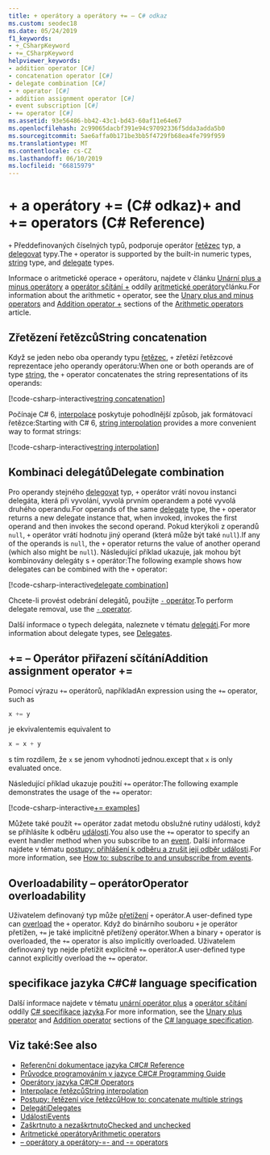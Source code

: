 ```yaml
---
title: + operátory a operátory += – C# odkaz
ms.custom: seodec18
ms.date: 05/24/2019
f1_keywords:
- +_CSharpKeyword
- +=_CSharpKeyword
helpviewer_keywords:
- addition operator [C#]
- concatenation operator [C#]
- delegate combination [C#]
- + operator [C#]
- addition assignment operator [C#]
- event subscription [C#]
- += operator [C#]
ms.assetid: 93e56486-bb42-43c1-bd43-60af11e64e67
ms.openlocfilehash: 2c99065dacbf391e94c97092336f5dda3adda5b0
ms.sourcegitcommit: 5ae6affa0b171be3bb5f4729fb68ea4fe799f959
ms.translationtype: MT
ms.contentlocale: cs-CZ
ms.lasthandoff: 06/10/2019
ms.locfileid: "66815979"
---
```

# <a name="-and--operators-c-reference"></a><span data-ttu-id="4c3cd-102">+ a operátory += (C# odkaz)</span><span class="sxs-lookup"><span data-stu-id="4c3cd-102">+ and += operators (C# Reference)</span></span>

<span data-ttu-id="4c3cd-103">`+` Předdefinovaných číselných typů, podporuje operátor [řetězec](../keywords/string.md) typ, a [delegovat](../keywords/delegate.md) typy.</span><span class="sxs-lookup"><span data-stu-id="4c3cd-103">The `+` operator is supported by the built-in numeric types, [string](../keywords/string.md) type, and [delegate](../keywords/delegate.md) types.</span></span>

<span data-ttu-id="4c3cd-104">Informace o aritmetické operace `+` operátoru, najdete v článku [Unární plus a minus operátory](arithmetic-operators.md#unary-plus-and-minus-operators) a [operátor sčítání +](arithmetic-operators.md#addition-operator-) oddíly [aritmetické operátory](arithmetic-operators.md)článku.</span><span class="sxs-lookup"><span data-stu-id="4c3cd-104">For information about the arithmetic `+` operator, see the [Unary plus and minus operators](arithmetic-operators.md#unary-plus-and-minus-operators) and [Addition operator +](arithmetic-operators.md#addition-operator-) sections of the [Arithmetic operators](arithmetic-operators.md) article.</span></span>

## <a name="string-concatenation"></a><span data-ttu-id="4c3cd-105">Zřetězení řetězců</span><span class="sxs-lookup"><span data-stu-id="4c3cd-105">String concatenation</span></span>

<span data-ttu-id="4c3cd-106">Když se jeden nebo oba operandy typu [řetězec](../keywords/string.md), `+` zřetězí řetězcové reprezentace jeho operandy operátoru:</span><span class="sxs-lookup"><span data-stu-id="4c3cd-106">When one or both operands are of type [string](../keywords/string.md), the `+` operator concatenates the string representations of its operands:</span></span>

[!code-csharp-interactive[string concatenation](~/samples/csharp/language-reference/operators/AdditionOperator.cs#AddStrings)]

<span data-ttu-id="4c3cd-107">Počínaje C# 6, [interpolace](../tokens/interpolated.md) poskytuje pohodlnější způsob, jak formátovací řetězce:</span><span class="sxs-lookup"><span data-stu-id="4c3cd-107">Starting with C# 6, [string interpolation](../tokens/interpolated.md) provides a more convenient way to format strings:</span></span>

[!code-csharp-interactive[string interpolation](~/samples/csharp/language-reference/operators/AdditionOperator.cs#UseStringInterpolation)]

## <a name="delegate-combination"></a><span data-ttu-id="4c3cd-108">Kombinaci delegátů</span><span class="sxs-lookup"><span data-stu-id="4c3cd-108">Delegate combination</span></span>

<span data-ttu-id="4c3cd-109">Pro operandy stejného [delegovat](../keywords/delegate.md) typ, `+` operátor vrátí novou instanci delegáta, která při vyvolání, vyvolá prvním operandem a poté vyvolá druhého operandu.</span><span class="sxs-lookup"><span data-stu-id="4c3cd-109">For operands of the same [delegate](../keywords/delegate.md) type, the `+` operator returns a new delegate instance that, when invoked, invokes the first operand and then invokes the second operand.</span></span> <span data-ttu-id="4c3cd-110">Pokud kterýkoli z operandů `null`, `+` operátor vrátí hodnotu jiný operand (která může být také `null`).</span><span class="sxs-lookup"><span data-stu-id="4c3cd-110">If any of the operands is `null`, the `+` operator returns the value of another operand (which also might be `null`).</span></span> <span data-ttu-id="4c3cd-111">Následující příklad ukazuje, jak mohou být kombinovány delegáty s `+` operátor:</span><span class="sxs-lookup"><span data-stu-id="4c3cd-111">The following example shows how delegates can be combined with the `+` operator:</span></span>

[!code-csharp-interactive[delegate combination](~/samples/csharp/language-reference/operators/AdditionOperator.cs#AddDelegates)]

<span data-ttu-id="4c3cd-112">Chcete-li provést odebrání delegátů, použijte [ `-` operátor](subtraction-operator.md#delegate-removal).</span><span class="sxs-lookup"><span data-stu-id="4c3cd-112">To perform delegate removal, use the [`-` operator](subtraction-operator.md#delegate-removal).</span></span>

<span data-ttu-id="4c3cd-113">Další informace o typech delegáta, naleznete v tématu [delegáti](../../programming-guide/delegates/index.md).</span><span class="sxs-lookup"><span data-stu-id="4c3cd-113">For more information about delegate types, see [Delegates](../../programming-guide/delegates/index.md).</span></span>

## <a name="addition-assignment-operator-"></a><span data-ttu-id="4c3cd-114">+= – Operátor přiřazení sčítání</span><span class="sxs-lookup"><span data-stu-id="4c3cd-114">Addition assignment operator +=</span></span>

<span data-ttu-id="4c3cd-115">Pomocí výrazu `+=` operátorů, například</span><span class="sxs-lookup"><span data-stu-id="4c3cd-115">An expression using the `+=` operator, such as</span></span>

```csharp
x += y
```

<span data-ttu-id="4c3cd-116">je ekvivalentem</span><span class="sxs-lookup"><span data-stu-id="4c3cd-116">is equivalent to</span></span>

```csharp
x = x + y
```

<span data-ttu-id="4c3cd-117">s tím rozdílem, že `x` se jenom vyhodnotí jednou.</span><span class="sxs-lookup"><span data-stu-id="4c3cd-117">except that `x` is only evaluated once.</span></span>
  
<span data-ttu-id="4c3cd-118">Následující příklad ukazuje použití `+=` operátor:</span><span class="sxs-lookup"><span data-stu-id="4c3cd-118">The following example demonstrates the usage of the `+=` operator:</span></span>

[!code-csharp-interactive[+= examples](~/samples/csharp/language-reference/operators/AdditionOperator.cs#AddAndAssign)]

<span data-ttu-id="4c3cd-119">Můžete také použít `+=` operátor zadat metodu obslužné rutiny události, když se přihlásíte k odběru [události](../keywords/event.md).</span><span class="sxs-lookup"><span data-stu-id="4c3cd-119">You also use the `+=` operator to specify an event handler method when you subscribe to an [event](../keywords/event.md).</span></span> <span data-ttu-id="4c3cd-120">Další informace najdete v tématu [postupy: přihlášení k odběru a zrušit její odběr události](../../programming-guide/events/how-to-subscribe-to-and-unsubscribe-from-events.md).</span><span class="sxs-lookup"><span data-stu-id="4c3cd-120">For more information, see [How to: subscribe to and unsubscribe from events](../../programming-guide/events/how-to-subscribe-to-and-unsubscribe-from-events.md).</span></span>

## <a name="operator-overloadability"></a><span data-ttu-id="4c3cd-121">Overloadability – operátor</span><span class="sxs-lookup"><span data-stu-id="4c3cd-121">Operator overloadability</span></span>

<span data-ttu-id="4c3cd-122">Uživatelem definovaný typ může [přetížení](../keywords/operator.md) `+` operátor.</span><span class="sxs-lookup"><span data-stu-id="4c3cd-122">A user-defined type can [overload](../keywords/operator.md) the `+` operator.</span></span> <span data-ttu-id="4c3cd-123">Když do binárního souboru `+` je operátor přetížen, `+=` je také implicitně přetížený operátor.</span><span class="sxs-lookup"><span data-stu-id="4c3cd-123">When a binary `+` operator is overloaded, the `+=` operator is also implicitly overloaded.</span></span> <span data-ttu-id="4c3cd-124">Uživatelem definovaný typ nejde přetížit explicitně `+=` operátor.</span><span class="sxs-lookup"><span data-stu-id="4c3cd-124">A user-defined type cannot explicitly overload the `+=` operator.</span></span>

## <a name="c-language-specification"></a><span data-ttu-id="4c3cd-125">specifikace jazyka C#</span><span class="sxs-lookup"><span data-stu-id="4c3cd-125">C# language specification</span></span>

<span data-ttu-id="4c3cd-126">Další informace najdete v tématu [unární operátor plus](~/_csharplang/spec/expressions.md#unary-plus-operator) a [operátor sčítání](~/_csharplang/spec/expressions.md#addition-operator) oddíly [ C# specifikace jazyka](~/_csharplang/spec/introduction.md).</span><span class="sxs-lookup"><span data-stu-id="4c3cd-126">For more information, see the [Unary plus operator](~/_csharplang/spec/expressions.md#unary-plus-operator) and [Addition operator](~/_csharplang/spec/expressions.md#addition-operator) sections of the [C# language specification](~/_csharplang/spec/introduction.md).</span></span>

## <a name="see-also"></a><span data-ttu-id="4c3cd-127">Viz také:</span><span class="sxs-lookup"><span data-stu-id="4c3cd-127">See also</span></span>

- [<span data-ttu-id="4c3cd-128">Referenční dokumentace jazyka C#</span><span class="sxs-lookup"><span data-stu-id="4c3cd-128">C# Reference</span></span>](../index.md)
- [<span data-ttu-id="4c3cd-129">Průvodce programováním v jazyce C#</span><span class="sxs-lookup"><span data-stu-id="4c3cd-129">C# Programming Guide</span></span>](../../programming-guide/index.md)
- [<span data-ttu-id="4c3cd-130">Operátory jazyka C#</span><span class="sxs-lookup"><span data-stu-id="4c3cd-130">C# Operators</span></span>](index.md)
- [<span data-ttu-id="4c3cd-131">Interpolace řetězců</span><span class="sxs-lookup"><span data-stu-id="4c3cd-131">String interpolation</span></span>](../tokens/interpolated.md)
- [<span data-ttu-id="4c3cd-132">Postupy: řetězení více řetězců</span><span class="sxs-lookup"><span data-stu-id="4c3cd-132">How to: concatenate multiple strings</span></span>](../../how-to/concatenate-multiple-strings.md)
- [<span data-ttu-id="4c3cd-133">Delegáti</span><span class="sxs-lookup"><span data-stu-id="4c3cd-133">Delegates</span></span>](../../programming-guide/delegates/index.md)
- [<span data-ttu-id="4c3cd-134">Události</span><span class="sxs-lookup"><span data-stu-id="4c3cd-134">Events</span></span>](../../programming-guide/events/index.md)
- [<span data-ttu-id="4c3cd-135">Zaškrtnuto a nezaškrtnuto</span><span class="sxs-lookup"><span data-stu-id="4c3cd-135">Checked and unchecked</span></span>](../keywords/checked-and-unchecked.md)
- [<span data-ttu-id="4c3cd-136">Aritmetické operátory</span><span class="sxs-lookup"><span data-stu-id="4c3cd-136">Arithmetic operators</span></span>](arithmetic-operators.md)
- [<span data-ttu-id="4c3cd-137">– operátory a operátory-=</span><span class="sxs-lookup"><span data-stu-id="4c3cd-137">- and -= operators</span></span>](subtraction-operator.md)
